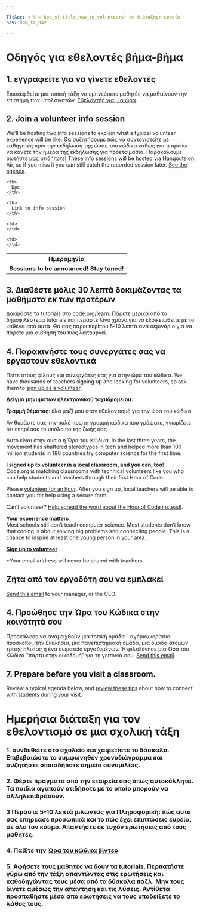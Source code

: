 ```yaml
---

Τίτλος: < % = hoc_s(:title_how_to_volunteers) %> διάταξης: ευρεία
nav: how_to_nav

---
```


# Οδηγός για εθελοντές βήμα-βήμα

## 1. εγγραφείτε για να γίνετε εθελοντές

Επισκεφθείτε μια τοπική τάξη να εμπνεύσετε μαθητές να μαθαίνουν την επιστήμη των υπολογιστών. [Εθελοντής για μια ώρα](https://code.org/volunteer/engineer).

## 2. Join a volunteer info session

We'll be hosting two info sessions to explain what a typical volunteer experience will be like. Θα συζητήσουμε πώς να συντονιστείτε με καθηγητές πριν την εκδήλωση της ώρας του κώδικα καθώς και τι πρέπει να κάνετε την ημέρα της εκδήλωσης για προετοιμασία. Παρακαλούμε ρωτήστε μας οτιδήποτε! These info sessions will be hosted via Hangouts on Air, so if you miss it you can still catch the recorded session later. [See the agenda](https://docs.google.com/document/d/1y2PjgICSEnYGTD7MT1mvLS6RvA9BJDG4zWheD0ZFIUo/edit?usp=sharing).

<table>
  <tr>
    <th>
      Ημερομηνία
    </th>
    
    <th>
      Ώρα
    </th>
    
    <th>
      Link to info session
    </th>
  </tr>
  
  <tr>
    <td>
      <strong>Sessions to be announced! Stay tuned!</strong>
    </td>
    
    <td>
    </td>
    
    <td>
    </td>
  </tr>
</table>

## 3. Διαθέστε μόλις 30 λεπτά δοκιμάζοντας τα μαθήματα εκ των προτέρων

Δοκιμάστε τα tutorials στο [code.org/learn](https://code.org/learn). Πάρετε μερικά από τα δημοφιλέστερα tutorials και περάστε λίγο χρόνο για να εξοικειωθείτε με το καθένα από αυτά. Θα σας πάρει περίπου 5-10 λεπτά ανά σεμινάριο για να πάρετε μια αίσθηση του πώς λειτουργεί.

## 4. Παρακινήστε τους συνεργάτες σας να εργαστούν εθελοντικά

Πείτε στους φίλους και συνεργάτες σας για στην ώρα του κώδικα. We have thousands of teachers signing up and looking for volunteers, so ask them to [sign up as a volunteer](https://code.org/volunteer).

**Δείγμα μηνυμάτων ηλεκτρονικού ταχυδρομείου:**

**Γραμμή θέματος**: έλα μαζί μου στον εθελοντισμό για την ώρα του κώδικα

Αν θυμάστε σας την πολύ πρώτη γραμμή κώδικα που γράψατε, γνωρίζετε ότι επηρέασε το υπόλοιπο της ζωής σας.

Αυτό είναι στην ουσία η Ώρα του Κώδικα. In the last three years, the movement has shattered stereotypes in tech and helped more than 100 million students in 180 countries try computer science for the first time.

**I signed up to volunteer in a local classroom, and you can, too!**   
Code.org is matching classrooms with technical volunteers like you who can help students and teachers through their first Hour of Code.

Please [volunteer for an hour](https://code.org/volunteer/engineer). After you sign up, local teachers will be able to contact you for help using a secure form.

Can’t volunteer? [Help spread the word about the Hour of Code instead!](https://hourofcode.com/promote).

**Your experience matters**  
Most schools still don’t teach computer science. Most students don’t know that coding is about solving big problems and connecting people. This is a chance to inspire at least one young person in your area.

**[Sign up to volunteer](https://code.org/volunteer/engineer)**

*Your email address will never be shared with teachers.

## Ζήτα από τον εργοδότη σου να εμπλακεί

[Send this email](https://hourofcode.com/promote/resources#email) to your manager, or the CEO.

## 4. Προώθησε την Ώρα του Κώδικα στην κοινότητά σου

Προσκάλεσε να αναμειχθούν μια τοπική ομάδα - αγόρια/κορίτσια πρόσκοποι, την Εκκλησία, μια πανεπιστημιακή ομάδα, μια ομάδα ατόμων τρίτης ηλικίας ή ένα σωματείο εργαζομένων. Ή φιλοξένησε μια Ώρα του Κώδικα "πάρτυ στην οικοδομή" για τη γειτονιά σου. [Send this email](https://hourofcode.com/promote/resources#email).

## 7. Prepare before you visit a classroom.

Review a typical agenda below, and [review these tips](https://code.org/files/CSTT_Volunteers.pdf) about how to connect with students during your visit.

# Ημερήσια διάταξη για τον εθελοντισμό σε μια σχολική τάξη

### 1. συνδεθείτε στο σχολείο και χαιρετίστε το δάσκαλο. Επιβεβαιώστε το συμφωνηθέν χρονοδιάγραμμα και συζητήστε οποιαδήποτε σημεία συνομιλίας.

### 2. Φέρτε πράγματα από την εταιρεία σας όπως αυτοκόλλητα. Τα παιδιά αγαπούν οτιδήποτε με το οποίο μπορούν να αλληλεπιδράσουν.

### 3 Περάστε 5-10 λεπτά μιλώντας για Πληροφορική: πώς αυτό σας επηρέασε προσωπικά και το πώς έχει επιπτώσεις ευρεία, σε όλο τον κόσμο. Απαντήστε σε τυχόν ερωτήσεις από τους μαθητές.

### 4. Παίξτε την [Ώρα του κώδικα βίντεο](https://www.youtube.com/watch?v=2DxWIxec6yo)

### 5. Αφήσετε τους μαθητές να δουν τα tutorials. Περπατήστε γύρω από την τάξη απαντώντας στις ερωτήσεις και καθοδηγώντας τους μέσα από τα δύσκολα παζλ. Μην τους δίνετε αμέσως την απάντηση και τις λύσεις. Αντίθετα προσπαθήστε μέσα από ερωτήσεις να τους υποδείξετε το λάθος τους.